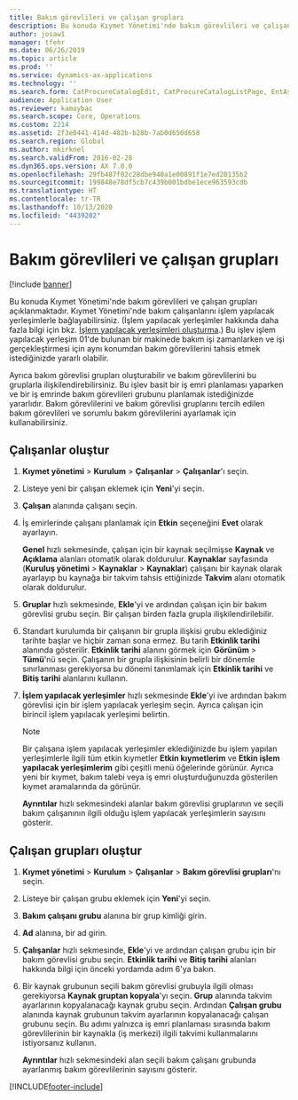 ```yaml
---
title: Bakım görevlileri ve çalışan grupları
description: Bu konuda Kıymet Yönetimi'nde bakım görevlileri ve çalışan grupları açıklanmaktadır.
author: josaw1
manager: tfehr
ms.date: 06/26/2019
ms.topic: article
ms.prod: ''
ms.service: dynamics-ax-applications
ms.technology: ''
ms.search.form: CatProcureCatalogEdit, CatProcureCatalogListPage, EntAssetWorkerGroupCopyFromResourceGroup, EntAssetWorkerGroup
audience: Application User
ms.reviewer: kamaybac
ms.search.scope: Core, Operations
ms.custom: 2214
ms.assetid: 2f3e0441-414d-402b-b28b-7ab0d650d658
ms.search.region: Global
ms.author: mkirknel
ms.search.validFrom: 2016-02-28
ms.dyn365.ops.version: AX 7.0.0
ms.openlocfilehash: 29fb487f02c28dbe940a1e00891f1e7ed20135b2
ms.sourcegitcommit: 199848e78df5cb7c439b001bdbe1ece963593cdb
ms.translationtype: HT
ms.contentlocale: tr-TR
ms.lasthandoff: 10/13/2020
ms.locfileid: "4439202"
---
```

# <a name="maintenance-workers-and-worker-groups"></a>Bakım görevlileri ve çalışan grupları

[!include [banner](../../includes/banner.md)]

 

Bu konuda Kıymet Yönetimi'nde bakım görevlileri ve çalışan grupları açıklanmaktadır. Kıymet Yönetimi'nde bakım çalışanlarını işlem yapılacak yerleşimlerle bağlayabilirsiniz. (İşlem yapılacak yerleşimler hakkında daha fazla bilgi için bkz. [İşlem yapılacak yerleşimleri oluşturma](../functional-locations/create-functional-locations.md).) Bu işlev işlem yapılacak yerleşim 01'de bulunan bir makinede bakım işi zamanlarken ve işi gerçekleştirmesi için aynı konumdan bakım görevlilerini tahsis etmek istediğinizde yararlı olabilir.

Ayrıca bakım görevlisi grupları oluşturabilir ve bakım görevlilerini bu gruplarla ilişkilendirebilirsiniz. Bu işlev basit bir iş emri planlaması yaparken ve bir iş emrinde bakım görevlileri grubunu planlamak istediğinizde yararlıdır. Bakım görevlilerini ve bakım görevlisi gruplarını tercih edilen bakım görevlileri ve sorumlu bakım görevlilerini ayarlamak için kullanabilirsiniz. 


## <a name="create-workers"></a>Çalışanlar oluştur

1. **Kıymet yönetimi** \> **Kurulum** \> **Çalışanlar** \> **Çalışanlar**'ı seçin.
2. Listeye yeni bir çalışan eklemek için **Yeni**'yi seçin.
3. **Çalışan** alanında çalışanı seçin.
4. İş emirlerinde çalışanı planlamak için **Etkin** seçeneğini **Evet** olarak ayarlayın.

    **Genel** hızlı sekmesinde, çalışan için bir kaynak seçilmişse **Kaynak** ve **Açıklama** alanları otomatik olarak doldurulur. **Kaynaklar** sayfasında (**Kuruluş yönetimi** \> **Kaynaklar** \> **Kaynaklar**) çalışanı bir kaynak olarak ayarlayıp bu kaynağa bir takvim tahsis ettiğinizde **Takvim** alanı otomatik olarak doldurulur.

5. **Gruplar** hızlı sekmesinde, **Ekle**'yi ve ardından çalışan için bir bakım görevlisi grubu seçin. Bir çalışan birden fazla grupla ilişkilendirilebilir.
6. Standart kurulumda bir çalışanın bir grupla ilişkisi grubu eklediğiniz tarihte başlar ve hiçbir zaman sona ermez. Bu tarih **Etkinlik tarihi** alanında gösterilir. **Etkinlik tarihi** alanını görmek için **Görünüm** \> **Tümü**'nü seçin. Çalışanın bir grupla ilişkisinin belirli bir dönemle sınırlanması gerekiyorsa bu dönemi tanımlamak için **Etkinlik tarihi** ve **Bitiş tarihi** alanlarını kullanın.
7. **İşlem yapılacak yerleşimler** hızlı sekmesinde **Ekle**'yi ive ardından bakım görevlisi için bir işlem yapılacak yerleşim seçin. Ayrıca çalışan için birincil işlem yapılacak yerleşimi belirtin.

    > [!NOTE]
    > Bir çalışana işlem yapılacak yerleşimler eklediğinizde bu işlem yapılan yerleşimlerle ilgili tüm etkin kıymetler **Etkin kıymetlerim** ve **Etkin işlem yapılacak yerleşimlerim** gibi çeşitli menü öğelerinde görünür. Ayrıca yeni bir kıymet, bakım talebi veya iş emri oluşturduğunuzda gösterilen kıymet aramalarında da görünür.

    **Ayrıntılar** hızlı sekmesindeki alanlar bakım görevlisi gruplarının ve seçili bakım çalışanının ilgili olduğu işlem yapılacak yerleşimlerin sayısını gösterir.

## <a name="create-worker-groups"></a>Çalışan grupları oluştur

1. **Kıymet yönetimi** \> **Kurulum** \> **Çalışanlar** \> **Bakım görevlisi grupları**'nı seçin.
2. Listeye bir çalışan grubu eklemek için **Yeni**'yi seçin.
3. **Bakım çalışanı grubu** alanına bir grup kimliği girin.
4. **Ad** alanına, bir ad girin.
5. **Çalışanlar** hızlı sekmesinde, **Ekle**'yi ve ardından çalışan grubu için bir bakım görevlisi grubu seçin. **Etkinlik tarihi** ve **Bitiş tarihi** alanları hakkında bilgi için önceki yordamda adım 6'ya bakın.
6. Bir kaynak grubunun seçili bakım görevlisi grubuyla ilgili olması gerekiyorsa **Kaynak gruptan kopyala**'yı seçin. **Grup** alanında takvim ayarlarının kopyalanacağı kaynak grubu seçin. Ardından **Çalışan grubu** alanında kaynak grubunun takvim ayarlarının kopyalanacağı çalışan grubunu seçin. Bu adımı yalnızca iş emri planlaması sırasında bakım görevlilerinin bir kaynakla (iş merkezi) ilgili takvimi kullanmalarını istiyorsanız kullanın.

    **Ayrıntılar** hızlı sekmesindeki alan seçili bakım çalışanı grubunda ayarlanmış bakım görevlilerinin sayısını gösterir.


[!INCLUDE[footer-include](../../../includes/footer-banner.md)]
